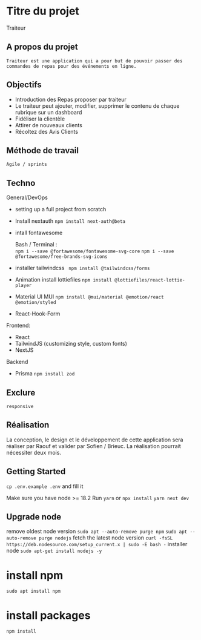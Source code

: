# Titre du projet

Traiteur

## A propos du projet

    Traiteur est une application qui a pour but de pouvoir passer des commandes de repas pour des événements en ligne.

## Objectifs

- Introduction des Repas proposer par traiteur
- Le traiteur peut ajouter, modifier, supprimer le contenu de chaque rubrique sur un dashboard
- Fidéliser la clientèle
- Attirer de nouveaux clients
- Récoltez des Avis Clients

## Méthode de travail

    Agile / sprints

## Techno

General/DevOps

- setting up a full project from scratch

- Install nextauth 
        `npm install next-auth@beta`

- intall fontawesome 

    Bash / Terminal :  
        `npm i --save @fortawesome/fontawesome-svg-core`
        `npm i --save @fortawesome/free-brands-svg-icons`

- installer tailwindcss
        ` npm install @tailwindcss/forms`

- Animation install lottiefiles
    `npm install @lottiefiles/react-lottie-player`

- Material UI    MUI
    ` npm install @mui/material @emotion/react @emotion/styled `
- React-Hook-Form    

Frontend:

- React
- TailwindJS (customizing style, custom fonts)
- NextJS

Backend

- Prisma
   `npm install zod` 

## Exclure

    responsive

## Réalisation

La conception, le design et le développement de cette application sera réaliser par Raouf et valider par Sofien / Brieuc.
La réalisation pourrait nécessiter deux mois.

## Getting Started

`cp .env.example .env` and fill it

Make sure you have node >= 18.2
Run `yarn` or `npx install`
`yarn next dev`


## Upgrade node 
remove oldest node version
`sudo apt --auto-remove purge npm` 
`sudo apt --auto-remove purge nodejs`
fetch the latest node version
 `curl -fsSL https://deb.nodesource.com/setup_current.x | sudo -E bash -`
installer node 
`sudo apt-get install nodejs -y`


# install npm 
`sudo apt install npm`
 
# install packages
`npm install`
